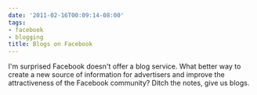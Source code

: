 ```yaml
---
date: '2011-02-16T00:09:14-08:00'
tags:
- facebook
- blogging
title: Blogs on Facebook
---
```


I'm surprised Facebook doesn't offer a blog service. What better way to create a new source of information for advertisers and improve the attractiveness of the Facebook community? Ditch the notes, give us blogs.
